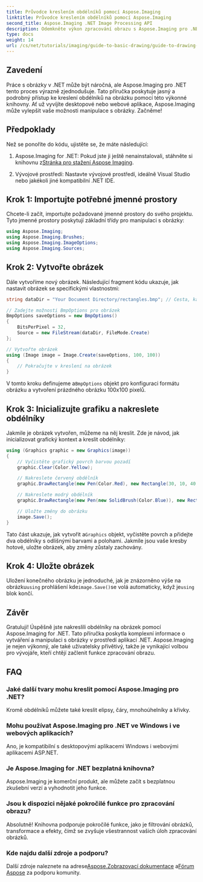 ```yaml
---
title: Průvodce kreslením obdélníků pomocí Aspose.Imaging
linktitle: Průvodce kreslením obdélníků pomocí Aspose.Imaging
second_title: Aspose.Imaging .NET Image Processing API
description: Odemkněte výkon zpracování obrazu s Aspose.Imaging pro .NET v tomto komplexním průvodci. Naučte se vytvářet a manipulovat s obrázky, konkrétně se zaměřte na kreslení obdélníků s přizpůsobenými barvami a velikostmi.
type: docs
weight: 14
url: /cs/net/tutorials/imaging/guide-to-basic-drawing/guide-to-drawing-rectangle/
---
```

## Zavedení

Práce s obrázky v .NET může být náročná, ale Aspose.Imaging pro .NET tento proces výrazně zjednodušuje. Tato příručka poskytuje jasný a podrobný přístup ke kreslení obdélníků na obrázku pomocí této výkonné knihovny. Ať už vyvíjíte desktopové nebo webové aplikace, Aspose.Imaging může vylepšit vaše možnosti manipulace s obrázky. Začněme!

## Předpoklady

Než se ponoříte do kódu, ujistěte se, že máte následující:

1.  Aspose.Imaging for .NET: Pokud jste ji ještě nenainstalovali, stáhněte si knihovnu z[Stránka pro stažení Aspose Imaging](https://releases.aspose.com/imaging/net/).

2. Vývojové prostředí: Nastavte vývojové prostředí, ideálně Visual Studio nebo jakékoli jiné kompatibilní .NET IDE.

## Krok 1: Importujte potřebné jmenné prostory

Chcete-li začít, importujte požadované jmenné prostory do svého projektu. Tyto jmenné prostory poskytují základní třídy pro manipulaci s obrázky:

```csharp
using Aspose.Imaging;
using Aspose.Imaging.Brushes;
using Aspose.Imaging.ImageOptions;
using Aspose.Imaging.Sources;
```

## Krok 2: Vytvořte obrázek

Dále vytvoříme nový obrázek. Následující fragment kódu ukazuje, jak nastavit obrázek se specifickými vlastnostmi:

```csharp
string dataDir = "Your Document Directory/rectangles.bmp"; // Cesta, kam bude obrázek uložen

// Zadejte možnosti BmpOptions pro obrázek
BmpOptions saveOptions = new BmpOptions()
{
    BitsPerPixel = 32,
    Source = new FileStream(dataDir, FileMode.Create)
};

// Vytvořte obrázek
using (Image image = Image.Create(saveOptions, 100, 100))
{
    // Pokračujte v kreslení na obrázek
}
```

 V tomto kroku definujeme a`BmpOptions` objekt pro konfiguraci formátu obrázku a vytvoření prázdného obrázku 100x100 pixelů.

## Krok 3: Inicializujte grafiku a nakreslete obdélníky

Jakmile je obrázek vytvořen, můžeme na něj kreslit. Zde je návod, jak inicializovat grafický kontext a kreslit obdélníky:

```csharp
using (Graphics graphic = new Graphics(image))
{
    // Vyčistěte grafický povrch barvou pozadí
    graphic.Clear(Color.Yellow);

    // Nakreslete červený obdélník
    graphic.DrawRectangle(new Pen(Color.Red), new Rectangle(30, 10, 40, 80));

    // Nakreslete modrý obdélník
    graphic.DrawRectangle(new Pen(new SolidBrush(Color.Blue)), new Rectangle(10, 30, 80, 40));

    // Uložte změny do obrázku
    image.Save();
}
```

 Tato část ukazuje, jak vytvořit a`Graphics` objekt, vyčistěte povrch a přidejte dva obdélníky s odlišnými barvami a polohami. Jakmile jsou vaše kresby hotové, uložte obrázek, aby změny zůstaly zachovány.

## Krok 4: Uložte obrázek

 Uložení konečného obrázku je jednoduché, jak je znázorněno výše na obrázku`using` prohlášení kde`image.Save()`se volá automaticky, když je`using` blok končí.

## Závěr

Gratuluji! Úspěšně jste nakreslili obdélníky na obrázek pomocí Aspose.Imaging for .NET. Tato příručka poskytla komplexní informace o vytváření a manipulaci s obrázky v prostředí aplikací .NET. Aspose.Imaging je nejen výkonný, ale také uživatelsky přívětivý, takže je vynikající volbou pro vývojáře, kteří chtějí začlenit funkce zpracování obrazu.

## FAQ

### Jaké další tvary mohu kreslit pomocí Aspose.Imaging pro .NET?
Kromě obdélníků můžete také kreslit elipsy, čáry, mnohoúhelníky a křivky.

### Mohu používat Aspose.Imaging pro .NET ve Windows i ve webových aplikacích?
Ano, je kompatibilní s desktopovými aplikacemi Windows i webovými aplikacemi ASP.NET.

### Je Aspose.Imaging for .NET bezplatná knihovna?
Aspose.Imaging je komerční produkt, ale můžete začít s bezplatnou zkušební verzí a vyhodnotit jeho funkce.

### Jsou k dispozici nějaké pokročilé funkce pro zpracování obrazu?
Absolutně! Knihovna podporuje pokročilé funkce, jako je filtrování obrázků, transformace a efekty, čímž se zvyšuje všestrannost vašich úloh zpracování obrázků.

### Kde najdu další zdroje a podporu?
 Další zdroje naleznete na adrese[Aspose.Zobrazovací dokumentace](https://reference.aspose.com/imaging/net/) a[Fórum Aspose](https://forum.aspose.com/) za podporu komunity.